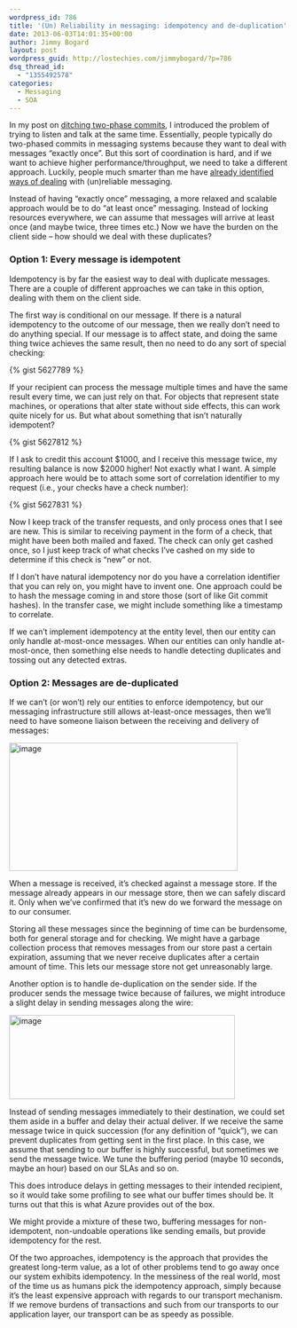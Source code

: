 ```yaml
---
wordpress_id: 786
title: '(Un) Reliability in messaging: idempotency and de-duplication'
date: 2013-06-03T14:01:35+00:00
author: Jimmy Bogard
layout: post
wordpress_guid: http://lostechies.com/jimmybogard/?p=786
dsq_thread_id:
  - "1355492578"
categories:
  - Messaging
  - SOA
---
```

In my post on [ditching two-phase commits](https://lostechies.com/jimmybogard/2013/05/09/ditching-two-phased-commits/), I introduced the problem of trying to listen and talk at the same time. Essentially, people typically do two-phased commits in messaging systems because they want to deal with messages “exactly once”. But this sort of coordination is hard, and if we want to achieve higher performance/throughput, we need to take a different approach. Luckily, people much smarter than me have [already identified ways of dealing](http://queue.acm.org/detail.cfm?id=2187821) with (un)reliable messaging.

Instead of having “exactly once” messaging, a more relaxed and scalable approach would be to do “at least once” messaging. Instead of locking resources everywhere, we can assume that messages will arrive at least once (and maybe twice, three times etc.) Now we have the burden on the client side – how should we deal with these duplicates?

### Option 1: Every message is idempotent

Idempotency is by far the easiest way to deal with duplicate messages. There are a couple of different approaches we can take in this option, dealing with them on the client side.

The first way is conditional on our message. If there is a natural idempotency to the outcome of our message, then we really don’t need to do anything special. If our message is to affect state, and doing the same thing twice achieves the same result, then no need to do any sort of special checking:

{% gist 5627789 %}

If your recipient can process the message multiple times and have the same result every time, we can just rely on that. For objects that represent state machines, or operations that alter state without side effects, this can work quite nicely for us. But what about something that isn’t naturally idempotent?

{% gist 5627812 %}

If I ask to credit this account $1000, and I receive this message twice, my resulting balance is now $2000 higher! Not exactly what I want. A simple approach here would be to attach some sort of correlation identifier to my request (i.e., your checks have a check number):

{% gist 5627831 %}

Now I keep track of the transfer requests, and only process ones that I see are new. This is similar to receiving payment in the form of a check, that might have been both mailed and faxed. The check can only get cashed once, so I just keep track of what checks I’ve cashed on my side to determine if this check is “new” or not.

If I don’t have natural idempotency nor do you have a correlation identifier that you can rely on, you might have to invent one. One approach could be to hash the message coming in and store those (sort of like Git commit hashes). In the transfer case, we might include something like a timestamp to correlate.

If we can’t implement idempotency at the entity level, then our entity can only handle at-most-once messages. When our entities can only handle at-most-once, then something else needs to handle detecting duplicates and tossing out any detected extras.

### Option 2: Messages are de-duplicated

If we can’t (or won’t) rely our entities to enforce idempotency, but our messaging infrastructure still allows at-least-once messages, then we’ll need to have someone liaison between the receiving and delivery of messages:

[<img title="image" style="border-left-width: 0px; border-right-width: 0px; background-image: none; border-bottom-width: 0px; padding-top: 0px; padding-left: 0px; display: inline; padding-right: 0px; border-top-width: 0px" border="0" alt="image" src="https://lostechies.com/content/jimmybogard/uploads/2013/06/image_thumb.png" width="412" height="231" />](https://lostechies.com/content/jimmybogard/uploads/2013/06/image.png)

When a message is received, it’s checked against a message store. If the message already appears in our message store, then we can safely discard it. Only when we’ve confirmed that it’s new do we forward the message on to our consumer.

Storing all these messages since the beginning of time can be burdensome, both for general storage and for checking. We might have a garbage collection process that removes messages from our store past a certain expiration, assuming that we never receive duplicates after a certain amount of time. This lets our message store not get unreasonably large.

Another option is to handle de-duplication on the sender side. If the producer sends the message twice because of failures, we might introduce a slight delay in sending messages along the wire:

[<img title="image" style="border-left-width: 0px; border-right-width: 0px; background-image: none; border-bottom-width: 0px; padding-top: 0px; padding-left: 0px; display: inline; padding-right: 0px; border-top-width: 0px" border="0" alt="image" src="https://lostechies.com/content/jimmybogard/uploads/2013/06/image_thumb1.png" width="407" height="152" />](https://lostechies.com/content/jimmybogard/uploads/2013/06/image1.png)

Instead of sending messages immediately to their destination, we could set them aside in a buffer and delay their actual deliver. If we receive the same message twice in quick succession (for any definition of “quick”), we can prevent duplicates from getting sent in the first place. In this case, we assume that sending to our buffer is highly successful, but sometimes we send the message twice. We tune the buffering period (maybe 10 seconds, maybe an hour) based on our SLAs and so on.

This does introduce delays in getting messages to their intended recipient, so it would take some profiling to see what our buffer times should be. It turns out that this is what Azure provides out of the box.

We might provide a mixture of these two, buffering messages for non-idempotent, non-undoable operations like sending emails, but provide idempotency for the rest.

Of the two approaches, idempotency is the approach that provides the greatest long-term value, as a lot of other problems tend to go away once our system exhibits idempotency. In the messiness of the real world, most of the time us as humans pick the idempotency approach, simply because it’s the least expensive approach with regards to our transport mechanism. If we remove burdens of transactions and such from our transports to our application layer, our transport can be as speedy as possible.